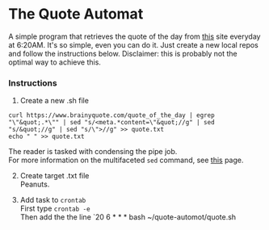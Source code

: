# The Quote Automat

A simple program that retrieves the quote of the day from [this](https://www.brainyquote.com/quote_of_the_day) site everyday at 6:20AM.
It's so simple, even you can do it. Just create a new local repos and follow the instructions below. Disclaimer: this is probably not
the optimal way to achieve this.

### Instructions

1. Create a new .sh file
```
curl https://www.brainyquote.com/quote_of_the_day | egrep "\"&quot;.*\"" | sed "s/<meta.*content=\"&quot;//g" | sed "s/&quot;//g" | sed "s/\">//g" >> quote.txt
echo " " >> quote.txt
```
The reader is tasked with condensing the pipe job. <br>
For more information on the multifaceted `sed` command, see [this](https://www.linuxscrew.com/bash-sed) page.

2. Create target .txt file <br>
Peanuts.

3. Add task to `crontab` <br>
First type `crontab -e` <br>
Then add the the line `20 6 * * * bash ~/quote-automot/quote.sh



